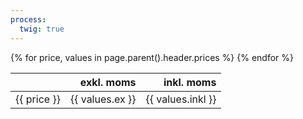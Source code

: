 ```yaml
---
process:
  twig: true
---
```

<table>
  <thead>
    <tr>
      <th>&nbsp;</th>
      <th style="text-align: right;">exkl. moms</th>
      <th style="text-align: right;">inkl. moms</th>
    </tr>
  </thead>
  <tbody>
    {% for price, values in page.parent().header.prices %}
      <tr>
        <td>{{ price }}</td>
        <td style="text-align: right;">{{ values.ex }}</td>
        <td style="text-align: right;">{{ values.inkl }}</td>
      </tr>
    {% endfor %}
  </tbody>
</table>
